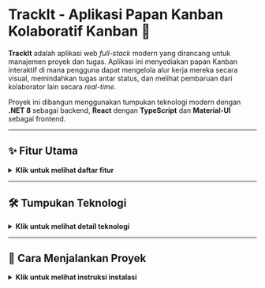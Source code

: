 # TrackIt - Aplikasi Papan Kanban Kolaboratif  Kanban 🚀

**TrackIt** adalah aplikasi web *full-stack* modern yang dirancang untuk manajemen proyek dan tugas. Aplikasi ini menyediakan papan Kanban interaktif di mana pengguna dapat mengelola alur kerja mereka secara visual, memindahkan tugas antar status, dan melihat pembaruan dari kolaborator lain secara *real-time*.

Proyek ini dibangun menggunakan tumpukan teknologi modern dengan **.NET 8** sebagai backend, **React** dengan **TypeScript** dan **Material-UI** sebagai frontend.



---

## ✨ Fitur Utama

<details>
<summary><strong>Klik untuk melihat daftar fitur</strong></summary>

- **Otentikasi Pengguna**: Sistem registrasi dan login yang aman menggunakan **username/password** dengan otentikasi berbasis **JWT**.
- **Manajemen Proyek**: Pengguna dapat membuat, melihat, mengubah, dan menghapus proyek mereka sendiri.
- **Papan Kanban Interaktif**: Tiga kolom status ("To Do", "In Progress", "Done") untuk visualisasi alur kerja.
- **Drag-and-Drop**: Pindahkan kartu tugas dengan mudah antar kolom untuk memperbarui statusnya.
- **Kolaborasi Real-Time**: Perubahan yang dibuat oleh satu pengguna (seperti memindahkan atau membuat tugas) akan langsung terlihat oleh pengguna lain yang melihat proyek yang sama, tanpa perlu me-refresh halaman, berkat **SignalR**.
- **Detail Tugas Lanjutan**: Setiap tugas dapat memiliki detail seperti **tanggal jatuh tempo (due date)** dan **tingkat prioritas** (Low, Medium, High).
- **Modal Edit Interaktif**: Klik pada kartu tugas untuk membuka modal di mana Anda dapat melihat dan mengedit semua detailnya.
- **UI Modern & Responsif**: Antarmuka pengguna yang bersih dan profesional dibangun dengan **Material-UI (MUI)**.

</details>

---

## 🛠️ Tumpukan Teknologi

<details>
<summary><strong>Klik untuk melihat detail teknologi</strong></summary>

### **Backend**
- **Framework**: **.NET 8 LTS** (ASP.NET Core Web API)
- **Database**: **SQLite** dengan **Entity Framework Core 8**
- **Otentikasi**: **ASP.NET Core Identity** dengan **JWT Bearer Tokens**
- **Real-time**: **SignalR**
- **Pola Desain**: **DTOs (Data Transfer Objects)** untuk API yang aman dan efisien.

### **Frontend**
- **Framework**: **React 18** dengan **TypeScript**
- **Build Tool**: **Vite**
- **UI Library**: **Material-UI (MUI)** untuk komponen yang indah dan konsisten.
- **Routing**: **React Router Dom**
- **Manajemen State**: **React Context API** untuk manajemen sesi pengguna.
- **Komunikasi API**: **Axios** dengan *interceptors* untuk penanganan token otomatis.
- **Drag-and-Drop**: **@dnd-kit**
- **Real-time**: **@microsoft/signalr** Client
- **Notifikasi**: **react-hot-toast**

</details>

---

## 🚀 Cara Menjalankan Proyek

<details>
<summary><strong>Klik untuk melihat instruksi instalasi</strong></summary>

### **Prasyarat**
- .NET 8 SDK
- Node.js & npm

### **1. Konfigurasi Backend**
```bash
# Clone repository
git clone [https://github.com/your-username/trackit.git](https://github.com/your-username/trackit.git)
cd trackit/TrackIt.Api

# Terapkan semua migrasi untuk membuat database SQLite
dotnet ef database update

# Jalankan server backend
dotnet run
